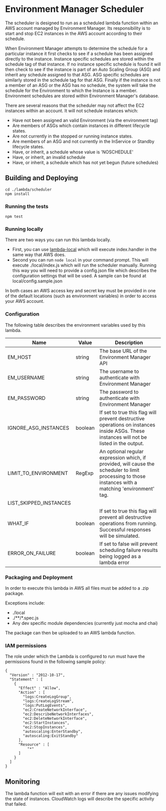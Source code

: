 # Environment Manager Scheduler

The scheduler is designed to run as a scheduled lambda function within an AWS account managed by Environment Manager. Its responsibility is to start and stop EC2 instances in the AWS account according to their schedule.

When Environment Manager attempts to determine the schedule for a particular instance it first checks to see if a schedule has been assigned directly to the instance. Instance specific schedules are stored within the schedule tag of that instance. If no instance specific schedule is found it will then check to see if the instance is part of an Auto Scaling Group (ASG) and inherit any schedule assigned to that ASG. ASG specific schedules are similarly stored in the schedule tag for that ASG. Finally if the instance is not a member of an ASG or the ASG has no schedule, the system will take the schedule for the Environment to which the Instance is a member. Environment schedules are stored within Environment Manager's database.

There are several reasons that the scheduler may not affect the EC2 instances within an account. It will not schedule instances which:

- Have not been assigned an valid Environment (via the environment tag)
- Are members of ASGs which contain instances in different lifecycle states.
- Are not currently in the stopped or running instance states.
- Are members of an ASG and not currently in the InService or Standby lifecycle states.
- Have, or inherit, a schedule whose value is 'NOSCHEDULE'
- Have, or inherit, an invalid schedule
- Have, or inherit, a schedule which has not yet begun (future schedules)

## Building and Deploying

```
cd ./lambda/scheduler
npm install
```

### Running the tests

```
npm test
```

### Running locally

There are two ways you can run this lambda locally.

- First, you can use [lambda-local](https://www.npmjs.com/package/lambda-local) which will execute index.handler in the same way that AWS does.
- Second you can run ``` node local ``` in your command prompt. This will execute ./local/index.js which will run the scheduler manually. Running this way you will need to provide a config.json file which describes the configuration settings that will be used. A sample can be found at local/config.sample.json

In both cases an AWS access key and secret key must be provided in one of the default locations (such as environment variables) in order to access your AWS account.

### Configuration

The following table describes the environment variables used by this lambda.

| Name | Value | Description |
|---|---|---|
| EM_HOST | string | The base URL of the Environment Manager API |
| EM_USERNAME | string | The username to authenticate with Environment Manager |
| EM_PASSWORD | string | The password to authenticate with Environment Manager |
| IGNORE_ASG_INSTANCES | boolean | If set to true this flag will prevent destructive operations on instances inside ASGs. These instances will not be listed in the output. |
| LIMIT_TO_ENVIRONMENT | RegExp | An optional regular expression which, if provided, will cause the scheduler to limit processing to those instances with a matching 'environment' tag. |
| LIST_SKIPPED_INSTANCES | | |
| WHAT_IF | boolean | If set to true this flag will prevent all destructive operations from running. Successful responses will be simulated. |
| ERROR_ON_FAILURE | boolean | If set to false will prevent scheduling failure results being logged as a lambda error |

### Packaging and Deployment

In order to execute this lambda in AWS all files must be added to a .zip package.

Exceptions include:

- ./local
- ./\*\*/\*.spec.js
- Any dev specific module dependencies (currently just mocha and chai)

The package can then be uploaded to an AWS lambda function.

### IAM permissions

The role under which the Lambda is configured to run must have the permissions found in the following sample policy:

```
{
  "Version" : "2012-10-17",
  "Statement" : [
    {
      "Effect" : "Allow",
      "Action" : [
        "logs:CreateLogGroup",
        "logs:CreateLogStream",
        "logs:PutLogEvents",
        "ec2:CreateNetworkInterface",
        "ec2:DescribeNetworkInterfaces",
        "ec2:DeleteNetworkInterface",
        "ec2:StartInstances",
        "ec2:StopInstances",
        "autoscaling:EnterStandby",
        "autoscaling:ExitStandby"
      ],
      "Resource" : [
          "*"
      ]
    }
  ]
}
```

## Monitoring

The lambda function will exit with an error if there are any issues modifying the state of instances. CloudWatch logs will describe the specific activity that failed.